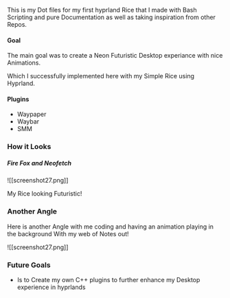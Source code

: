 This is my Dot files for my first hyprland Rice that I made with  Bash Scripting and  pure Documentation as well as taking inspiration from other Repos. 

#### Goal

The main goal was to create a Neon Futuristic Desktop experiance with nice Animations. 

Which I successfully implemented here with my Simple Rice using Hyprland. 

#### Plugins

- Waypaper
- Waybar
- SMM



### How it Looks 

##### Fire Fox and Neofetch 

![[screenshot27.png]]

My Rice looking Futuristic! 

### Another Angle 

Here is another Angle with me coding and having an animation playing in the background With my web of Notes out!


![[screenshot27.png]]

### Future Goals

- Is to Create my own C++ plugins to further enhance my Desktop experience in hyprlands
